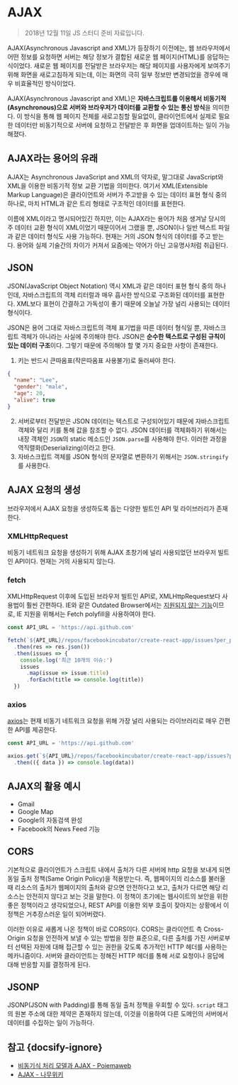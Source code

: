 # AJAX

> 2018년 12월 11일 JS 스터디 준비 자료입니다.

AJAX(Asynchronous Javascript and XML)가 등장하기 이전에는, 웹 브라우저에서 어떤 정보를 요청하면 서버는 해당 정보가 결합된 새로운 웹 페이지(HTML)를 응답하는 식이었다. 새로운 웹 페이지를 전달받은 브라우저는 해당 페이지를 사용자에게 보여주기 위해 화면을 새로고침하게 되는데, 이는 화면의 극히 일부 정보만 변경되었을 경우에 매우 비효율적인 방식이었다.

AJAX(Asynchronous Javascript and XML)은 **자바스크립트를 이용해서 비동기적(Asynchronous)으로 서버와 브라우저가 데이터를 교환할 수 있는 통신 방식**을 의미한다. 이 방식을 통해 웹 페이지 전체를 새로고침할 필요없이, 클라이언트에서 실제로 필요한 데이터만 비동기적으로 서버에 요청하고 전달받은 후 화면을 업데이트하는 일이 가능해졌다.

## AJAX라는 용어의 유래

AJAX는 Asynchronous JavaScript and XML의 약자로, 말그대로 JavaScript와 XML을 이용한 비동기적 정보 교환 기법을 의미한다. 여기서 XML(Extensible Markup Language)은 클라이언트와 서버가 주고받을 수 있는 데이터 표현 형식 중의 하나로, 마치 HTML과 같은 트리 형태로 구조적인 데이터를 표현한다.

이름에 XML이라고 명시되어있긴 하지만, 이는 AJAX라는 용어가 처음 생겨날 당시의 주 데이터 교환 형식이 XML이었기 때문이어서 그랬을 뿐, JSON이나 일반 텍스트 파일과 같은 데이터 형식도 사용 가능하다. 현재는 거의 JSON 형식의 데이터를 주고 받는다. 용어와 실제 기술간의 차이가 커져서 요즘에는 약어가 아닌 고유명사처럼 취급된다.

## JSON

JSON(JavaScript Object Notation) 역시 XML과 같은 데이터 표현 형식 중의 하나인데, 자바스크립트의 객체 리터럴과 매우 흡사한 방식으로 구조화된 데이터를 표현한다. XML보다 표현이 간결하고 가독성이 좋기 때문에 오늘날 가장 널리 사용되는 데이터 형식이다.

JSON은 용어 그대로 자바스크립트의 객체 표기법을 따른 데이터 형식일 뿐, 자바스크립트 객체가 아니라는 사실에 주의해야 한다. JSON은 **순수한 텍스트로 구성된 규칙이 있는 데이터 구조**이다. 그렇기 때문에 주의해야 할 몇 가지 중요한 사항이 존재한다.

1. 키는 반드시 큰따옴표(작은따옴표 사용불가)로 둘러싸야 한다.

  ```json
  {
    "name": "Lee",
    "gender": "male",
    "age": 20,
    "alive": true
  }
  ```

2. 서버로부터 전달받은 JSON 데이터는 텍스트로 구성되어있기 때문에 자바스크립트 객체와 달리 키를 통해 값을 참조할 수 없다. JSON 데이터를 객체화하기 위해서는 내장 객체인 `JSON`의 static 메소드인 `JSON.parse`를 사용해야 한다. 이러한 과정을 역직렬화(Deserializing)이라고 한다.
3. 자바스크립트 객체를 JSON 형식의 문자열로 변환하기 위해서는 `JSON.stringify`를 사용한다.

## AJAX 요청의 생성

브라우저에서 AJAX 요청을 생성하도록 돕는 다양한 빌트인 API 및 라이브러리가 존재한다.

### XMLHttpRequest

비동기 네트워크 요청을 생성하기 위해 AJAX 초창기에 널리 사용되었던 브라우저 빌트인 API이다. 현재는 거의 사용되지 않는다.

### fetch

XMLHttpRequest 이후에 도입된 브라우저 빌트인 API로, XMLHttpRequest보다 사용법이 훨씬 간편하다. IE와 같은 Outdated Browser에서는 [지원되지 않는 기능](https://caniuse.com/#search=fetch)이므로, IE 지원을 위해서는 Fetch polyfill을 사용하여야 한다.

```javascript
const API_URL = 'https://api.github.com'

fetch(`${API_URL}/repos/facebookincubator/create-react-app/issues?per_page=10`)
  .then(res => res.json())
  .then(issues => {
    console.log('최근 10개의 이슈:')
    issues
      .map(issue => issue.title)
      .forEach(title => console.log(title))
  })
```

### axios

[axios](https://github.com/axios/axios)는 현재 비동기 네트워크 요청을 위해 가장 널리 사용되는 라이브러리로 매우 간편한 API를 제공한다.

```javascript
const API_URL = 'https://api.github.com'

axios.get(`${API_URL}/repos/facebookincubator/create-react-app/issues?per_page=10`)
  .then(({ data }) => console.log(data))
```

## AJAX의 활용 예시

* Gmail
* Google Map
* Google의 자동검색 완성
* Facebook의 News Feed 기능

## CORS

기본적으로 클라이언트가 스크립트 내에서 출처가 다른 서버에 http 요청을 보내게 되면 동일 출처 정책(Same Origin Policy)을 적용받는다. 즉, 웹페이지의 리소스를 불러올 때 리소스의 출처가 웹페이지의 출처와 같으면 안전하다고 보고, 출처가 다르면 해당 리소스는 안전히지 않다고 보는 것을 말한다. 이 정책이 초기에는 웹사이트의 보안을 위한 좋은 정책이라고 생각되었으나, REST API를 이용한 외부 호출이 잦아지는 상황에서 이 정책은 거추장스러운 일이 되어버렸다.

이러한 이유로 새롭게 나온 정책이 바로 CORS이다. CORS는 클라이언트 측 Cross-Origin 요청을 안전하게 보낼 수 있는 방법을 정한 표준으로, 다른 출처를 가진 서버로부터 선택된 자원에 대해 접근할 수 있는 권한을 갖도록 추가적인 HTTP 헤더를 사용하는 메카니즘이다. 서버와 클라이언트는 정해진 HTTP 헤더를 통해 서로 요청이나 응답에 대해 반응할 지를 결정하게 된다.

## JSONP

JSONP(JSON with Padding)를 통해 동일 출처 정책을 우회할 수 있다. `script` 태그의 원본 주소에 대한 제약은 존재하지 않는데, 이것을 이용하여 다른 도메인의 서버에서 데이터를 수집하는 일이 가능하다.

## 참고 {docsify-ignore}

* [비동기식 처리 모델과 AJAX - Poiemaweb](https://poiemaweb.com/js-ajax)
* [AJAX - 나무위키](https://namu.wiki/w/AJAX)
